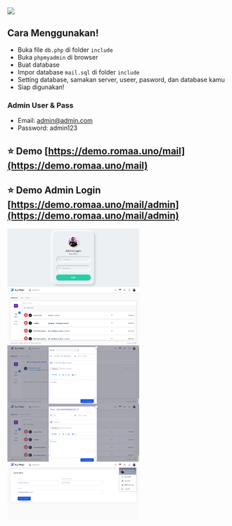 
<img src="http://icbt.lk/skillsnthrills/wp-content/uploads/2020/11/263771650022212.png" align="center" width=300px>

## Cara Menggunakan!

- Buka file `db.php` di folder `include`
- Buka `phpmyadmin` di browser
- Buat database
- Impor database `mail.sql` di folder `include`
- Setting database, samakan server, useer, pasword, dan database kamu
- Siap digunakan!

### Admin User & Pass

 - Email: admin@admin.com
 - Password: admin123

## ⭐️ Demo [https://demo.romaa.uno/mail](https://demo.romaa.uno/mail)
## ⭐️ Demo Admin Login [https://demo.romaa.uno/mail/admin](https://demo.romaa.uno/mail/admin)
<img src="https://raw.githubusercontent.com/romaaji/mailbox/master/Screenshot_2021-03-26%20Screenshot.png" align="left" width=300px>
<img src="https://raw.githubusercontent.com/romaaji/mailbox/master/Screenshot_2021-03-26%20AJ-Email%20Application.png" align="left" width=300px>
<img src="https://raw.githubusercontent.com/romaaji/mailbox/master/Screenshot_2021-03-26%20AJ-Email%20Application(4).png" align="left" width=300px>
<img src="https://raw.githubusercontent.com/romaaji/mailbox/master/Screenshot_2021-03-26%20AJ-Email%20Application(3).png" align="left" width=300px>
<img src="https://raw.githubusercontent.com/romaaji/mailbox/master/Screenshot_2021-03-26%20AJ-Email%20Application(2).png" align="left" width=300px>
